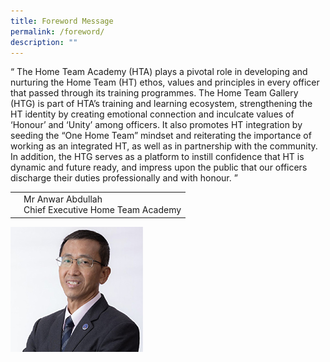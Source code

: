 ```yaml
---
title: Foreword Message
permalink: /foreword/
description: ""
---
```

“ The Home Team Academy (HTA) plays a pivotal role in developing and nurturing the Home Team (HT) ethos, values and principles in every officer that passed through its training programmes. The Home Team Gallery (HTG) is part of HTA’s training and learning ecosystem, strengthening the HT identity by creating emotional connection and inculcate values of ‘Honour’ and ‘Unity’ among officers. It also promotes HT integration by seeding the “One Home Team” mindset and reiterating the importance of working as an integrated HT, as well as in partnership with the community. In addition, the HTG serves as a platform to instill confidence that HT is dynamic and future ready, and impress upon the public that our officers discharge their duties professionally and with honour. ”
<table><tr><td></td><td>Mr Anwar Abdullah<br>
Chief Executive Home Team Academy </td></tr></table>






![](/images/photopic_sm.jpg)